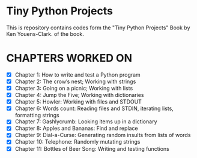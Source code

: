 # Tiny Python Projects

This is repository contains codes form the "Tiny Python Projects" Book by Ken Youens-Clark. of the book.

# CHAPTERS WORKED ON
- [x] Chapter 1: How to write and test a Python program 
- [x] Chapter 2: The crow’s nest; Working with strings 
- [x] Chapter 3: Going on a picnic; Working with lists 
- [x] Chapter 4: Jump the Five; Working with dictionaries 
- [x] Chapter 5: Howler: Working with files and STDOUT
- [x] Chapter 6: Words count: Reading files and STDIN, iterating lists, formatting strings 
- [x] Chapter 7: Gashlycrumb: Looking items up in a dictionary 
- [x] Chapter 8: Apples and Bananas: Find and replace 
- [x] Chapter 9: Dial-a-Curse: Generating random insults from lists of words
- [x] Chapter 10: Telephone:  Randomly mutating strings
- [x] Chapter 11: Bottles of Beer Song:  Writing and testing functions
